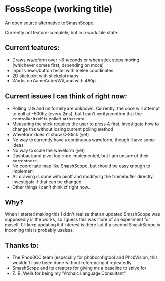 # FossScope (working title)

An open source alternative to SmashScope.

Currently not feature-complete, but in a workable state.

## Current features:
- Draws waveform over ~6 seconds or when stick stops moving (whichever comes first, depending on mode)
- Input viewer/button tester with melee coordinates
- 2D stick plot with stickplot maps
- Works on GameCube/Wii, and with 480p

## Current issues I can think of right now:
- Polling rate and uniformity are unknown. Currently, the code will attempt to poll at ~500hz (every 2ms), but I can't
verify/confirm that the controller itself is polled at that rate. 
- Measuring the stick requires the user to press A first, investigate how to change this without losing current polling 
method
- Waveform doesn't show C-Stick (yet)
- No way to currently have a continuous waveform, though I have some ideas
- No way to scale the waveform (yet)
- Dashback and pivot logic are implemented, but I am unsure of their correctness
- No coordinate map like SmashScope, but should be easy enough to implement
- All drawing is done with printf and modifying the framebuffer directly, investigate if that can be changed
- Other things I can't think of right now...

## Why?
When I started making this I didn't realize that an updated SmashScope was supposedly in the works, so I guess this was
more of an experiment for myself. I'll keep updating it if interest is there but if a second SmashScope is incoming
this is probably useless.

## Thanks to:
- The PhobGCC team (especially for phobconfigtool and PhobVision, this wouldn't have been done without referencing
it repeatedly)
- SmashScope and its creators for giving me a baseline to strive for
- Z. B. Wells for being my "Archaic Language Consultant"